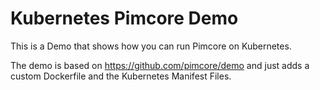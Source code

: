 # Kubernetes Pimcore Demo

This is a Demo that shows how you can run Pimcore on Kubernetes.

The demo is based on https://github.com/pimcore/demo and just adds a custom Dockerfile and the Kubernetes Manifest Files.
